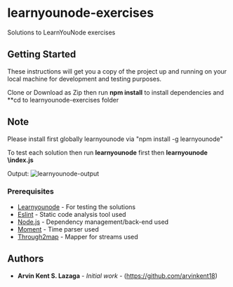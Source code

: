 # learnyounode-exercises
Solutions to LearnYouNode exercises

## Getting Started

These instructions will get you a copy of the project up and running on your local machine for development and testing purposes.

Clone or Download as Zip then run **npm install** to install dependencies and **cd to learnyounode-exercises folder

## Note
Please install first globally learnyounode via "npm install -g learnyounode"

To test each solution then run **learnyounode** first then **learnyounode <exercise-name-directory>\index.js**

Output:
![learnyounode-output](https://user-images.githubusercontent.com/32665778/76736817-890e4c80-67a2-11ea-93b9-446ff058644a.PNG)

### Prerequisites
* [Learnyounode](https://github.com/workshopper/learnyounode) - For testing the solutions
* [Eslint](https://eslint.org/) - Static code analysis tool used
* [Node.js](https://nodejs.org/) - Dependency management/back-end used
* [Moment](https://momentjs.com/) - Time parser used
* [Through2map](https://www.npmjs.com/package/through2-map) - Mapper for streams used

## Authors

* **Arvin Kent S. Lazaga** - *Initial work* - (https://github.com/arvinkent18)

